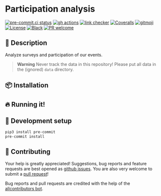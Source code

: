 # Participation analysis

<!-- ALL-CONTRIBUTORS-BADGE:START - Do not remove or modify this section -->
<!-- ALL-CONTRIBUTORS-BADGE:END -->
<!-- [![Documentation Status](https://readthedocs.org/projects/participation-analysis/badge/?version=latest)](https://participation-analysis.readthedocs.io/) -->
<!-- [![Pypi status](https://badge.fury.io/py/participation-analysis.svg)](https://pypi.org/project/participation-analysis/) -->

[![pre-commit.ci status](https://results.pre-commit.ci/badge/github/hsf-training/participation-analysis/main.svg)](https://results.pre-commit.ci/latest/github/hsf-training/participation-analysis/main)
[![gh actions](https://github.com/hsf-training/participation-analysis/actions/workflows/test.yaml/badge.svg)](https://github.com/hsf-training/participation-analysis/actions)
[![link checker](https://github.com/hsf-training/participation-analysis/actions/workflows/check-links.yaml/badge.svg)](https://github.com/hsf-training/participation-analysis/actions)
[![Coveralls](https://coveralls.io/repos/github/hsf-training/participation-analysis/badge.svg?branch=main)](https://coveralls.io/github/hsf-training/participation-analysis?branch=main)
[![gitmoji](https://img.shields.io/badge/gitmoji-%20😜%20😍-FFDD67.svg)](https://gitmoji.dev)
[![License](https://img.shields.io/github/license/hsf-training/participation-analysis)](https://github.com/hsf-training/participation-analysis/blob/master/LICENSE.txt)
[![Black](https://img.shields.io/badge/code%20style-black-000000.svg)](https://github.com/python/black)
[![PR welcome](https://img.shields.io/badge/PR-Welcome-%23FF8300.svg)](https://git-scm.com/book/en/v2/GitHub-Contributing-to-a-Project)

## 📝 Description

Analyze surveys and participation of our events.

> **Warning**
> Never track the data in this repository! Please put all data in the (ignored) `data` directory. 
> 
## 📦 Installation

## 🔥 Running it!

## 🧰 Development setup

```bash
pip3 install pre-commit
pre-commit install
```

## 💖 Contributing

Your help is greatly appreciated! Suggestions, bug reports and feature requests are best opened as [github issues](https://github.com/hsf-training/participation-analysis/issues). You are also very welcome to submit a [pull request](https://github.com/hsf-training/participation-analysis/pulls)!

Bug reports and pull requests are credited with the help of the [allcontributors bot](https://allcontributors.org/).

<!-- ## ✨ Contributors -->
<!--  -->
<!-- Thanks goes to these wonderful people ([emoji key](https://allcontributors.org/docs/en/emoji-key)): -->
<!--  -->
<!-- ALL-CONTRIBUTORS-LIST:START - Do not remove or modify this section -->
<!-- prettier-ignore-start -->
<!-- markdownlint-disable -->
<!-- markdownlint-restore -->
<!-- prettier-ignore-end -->

<!-- ALL-CONTRIBUTORS-LIST:END -->
<!--  -->
<!-- This project follows the [all-contributors](https://github.com/all-contributors/all-contributors) specification. Contributions of any kind welcome! -->
